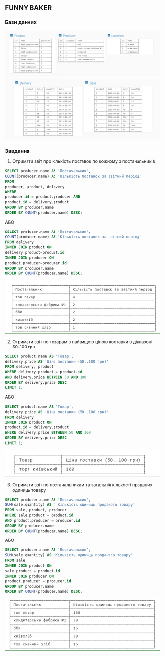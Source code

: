 ## FUNNY BAKER

### Бази данних

<img src = "data1.PNG"/></br>
<img src = "data2.PNG"/></br>

### Завдання
1. Отримати звіт про кількість поставок по кожному з постачальників
```sql
SELECT producer.name AS 'Постачальник',
COUNT(producer.name) AS 'Кількість поставок за звітний період'
FROM
producer, product, delivery
WHERE
producer.id = product.producer AND
product.id = delivery.product
GROUP BY producer.name
ORDER BY COUNT(producer.name) DESC;
```
АБО
```sql
SELECT producer.name AS 'Постачальник',
COUNT(producer.name) AS 'Кількість поставок за звітний період'
FROM delivery
INNER JOIN product ON
delivery.product=product.id
INNER JOIN producer ON
product.producer=producer.id
GROUP BY producer.name
ORDER BY COUNT(producer.name) DESC;
```
<img src = "answ1.PNG"/></br>

2. Отримати звіт по товарам з найвищою ціною поставки в діапазоні 50..100 грн
```sql
SELECT product.name AS 'Товар',
delivery.price AS 'Ціна поставки (50..100 грн)'
FROM delivery, product
WHERE delivery.product = product.id
AND delivery.price BETWEEN 50 AND 100
ORDER BY delivery.price DESC
LIMIT 1;
```
АБО
```sql
SELECT product.name AS 'Товар',
delivery.price AS 'Ціна поставки (50..100 грн)'
FROM delivery
INNER JOIN product ON
product.id = delivery.product
WHERE delivery.price BETWEEN 50 AND 100
ORDER BY delivery.price DESC
LIMIT 1;
```
<img src = "answ2.PNG"/></br>

3. Отримати звіт по постачальникам та загальній кількості проданих одиниць товару
```sql
SELECT producer.name AS 'Постачальник',
SUM(sale.quantity) AS ' Кількість одиниць проданого товару'
FROM sale, product, producer
WHERE sale.product = product.id
AND product.producer = producer.id
GROUP BY producer.name
ORDER BY COUNT(producer.name) DESC;
```
АБО
```sql
SELECT producer.name AS 'Постачальник',
SUM(sale.quantity) AS 'Кількість одиниць проданого товару'
FROM sale
INNER JOIN product ON
sale.product = product.id
INNER JOIN producer ON
product.producer = producer.id
GROUP BY producer.name
ORDER BY COUNT(producer.name) DESC;
```
<img src = "answ3.PNG"/></br>
<!--
```sql

```
АБО
```sql

```
<img src = "answ.PNG"/></br>
-->
